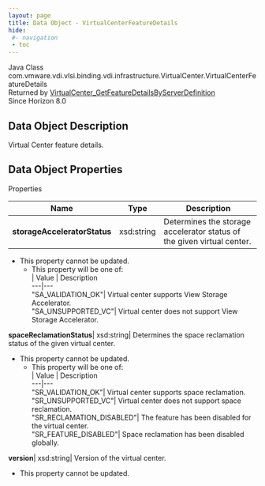 ```yaml
---
layout: page
title: Data Object - VirtualCenterFeatureDetails
hide:
 #- navigation
 - toc
---
```






Java Class
    com.vmware.vdi.vlsi.binding.vdi.infrastructure.VirtualCenter.VirtualCenterFeatureDetails  
Returned by
     [VirtualCenter_GetFeatureDetailsByServerDefinition](vdi.infrastructure.VirtualCenter.md#getFeatureDetailsByServerDefinition)  
Since 
    Horizon 8.0

## Data Object Description 

Virtual Center feature details. 

## Data Object Properties

Properties

Name |  Type |  Description   
---|---|---  
**storageAcceleratorStatus**|  xsd:string|  Determines the storage accelerator status of the given virtual center.   


* This property cannot be updated.
  * This property will be one of:  
|  Value |  Description   
---|---  
"SA_VALIDATION_OK"| Virtual center supports View Storage Accelerator.  
"SA_UNSUPPORTED_VC"| Virtual center does not support View Storage Accelerator.  

  
**spaceReclamationStatus**|  xsd:string|  Determines the space reclamation status of the given virtual center.   


* This property cannot be updated.
  * This property will be one of:  
|  Value |  Description   
---|---  
"SR_VALIDATION_OK"| Virtual center supports space reclamation.  
"SR_UNSUPPORTED_VC"| Virtual center does not support space reclamation.  
"SR_RECLAMATION_DISABLED"| The feature has been disabled for the virtual center.  
"SR_FEATURE_DISABLED"| Space reclamation has been disabled globally.  

  
**version**|  xsd:string|  Version of the virtual center.   


* This property cannot be updated.

  
  
  
  
  
  

